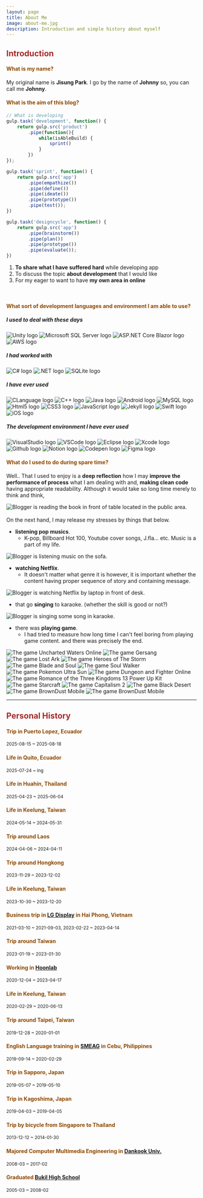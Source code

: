```yaml
---
layout: page
title: About Me
image: about-me.jpg
description: Introduction and simple history about myself
---
```


## <span style="color: brown">**Introduction**</span>
#### <span style="color: #8D4801">**What is my name?**</span>
My original name is **Jisung Park**. I go by the name of **Johnny** so, you can call me **Johnny**.

#### <span style="color: #8D4801">**What is the aim of this blog?**</span>

```javascript
// What is developing
gulp.task('development', function() {
    return gulp.src('product')
        .pipe(function(){
            while(isAbleBuild) {
                sprint()
            }
        })
});

gulp.task('sprint', function() {
    return gulp.src('app')
        .pipe(empathize())
        .pipe(define())
        .pipe(ideate())
        .pipe(prototype())
        .pipe(test());
})

gulp.task('designcycle', function() {
    return gulp.src('app')
        .pipe(brainstorm())
        .pipe(plan())
        .pipe(prototype())
        .pipe(evaluate());
})
```
1. **To share what I have suffered hard** while developing app
2. To discuss the topic **about development** that I would like 
3. For my eager to want to have **my own area in online**

<br>

#### <span style="color: #8D4801">**What sort of development languages and environment I am able to use?**</span>
##### I used to deal with these days
<img src="https://img.shields.io/badge/Unity-FFFFFF?style=flat&logo=unity&logoColor=white" title="Unity logo" alt="Unity logo">
<img src="https://img.shields.io/badge/Microsoft&nbsp;SQL&nbsp;Server-CC2927?style=flat&logo=microsoftsqlserver&logoColor=white" title="Microsoft SQL Server logo" alt="Microsoft SQL Server logo">
<img src="https://img.shields.io/badge/ASP.NET&nbsp;Core&nbsp;Blazor-512BD4?style=flat&logo=blazor&logoColor=white" title="ASP.NET Core Blazor logo" alt="ASP.NET Core Blazor logo">
<img src="https://img.shields.io/badge/AWS-232F3E?style=flat&logo=amazonwebservices&logoColor=white" title="AWS logo" alt="AWS logo">
<!-- <img src="https://img.shields.io/badge/Spring-6DB33F?style=flat&logo=spring&logoColor=white" title="Spring logo" alt="Spring logo"> -->

##### I had worked with
<img src="https://img.shields.io/badge/Csharp-239120?style=flat&logo=csharp&logoColor=white" title="C# logo" alt="C# logo">
<img src="https://img.shields.io/badge/.NET-512BD4?style=flat&logo=dotnet&logoColor=white" title=".NET logo" alt=".NET logo">
<img src="https://img.shields.io/badge/SQLite-003B57?style=flat&logo=sqlite&logoColor=white" title="SQLite logo" alt="SQLite logo">

##### I have ever used
<img src="https://img.shields.io/badge/CLanguage-A8B9CC?style=flat&logo=c&logoColor=white" title="CLanguage logo" alt="CLanguage logo">
<img src="https://img.shields.io/badge/C++-00599C?style=flat&logo=cplusplus&logoColor=white" title="C++ logo" alt="C++ logo">
<img src="https://img.shields.io/badge/Java-FFFFFF?style=flat&logo=openjdk&logoColor=white" title="Java logo" alt="Java logo">
<img src="https://img.shields.io/badge/Android-3DDC84?style=flat&logo=android&logoColor=white" title="Android logo" alt="Android logo">
<img src="https://img.shields.io/badge/MySQL-4479A1?style=flat&logo=mysql&logoColor=white" title="MySQL logo" alt="MySQL logo">
<img src="https://img.shields.io/badge/Html5-E34F26?style=flat&logo=html5&logoColor=white" title="Html5 logo" alt="Html5 logo">
<img src="https://img.shields.io/badge/CSS3-1572B6?style=flat&logo=css3&logoColor=white" title="CSS3 logo" alt="CSS3 logo">
<img src="https://img.shields.io/badge/JavaScript-F7DF1E?style=flat&logo=javascript&logoColor=white" title="JavaScript logo" alt="JavaScript logo">
<img src="https://img.shields.io/badge/Jekyll-CC0000?style=flat&logo=jekyll&logoColor=white" title="Jekyll logo" alt="Jekyll logo">
<img src="https://img.shields.io/badge/Swift-F05138?style=flat&logo=swift&logoColor=white" title="Swift logo" alt="Swift logo">
<img src="https://img.shields.io/badge/UIKit-SwiftUI-000000?style=flat&logo=ios&logoColor=white" title="iOS logo " alt="iOS logo">

##### The development environment I have ever used
<img src="https://img.shields.io/badge/VisualStudio-5C2D91?style=flat&logo=visualstudio&logoColor=white" title="VisualStudio logo" alt="VisualStudio logo">
<img src="https://img.shields.io/badge/VSCode-007ACC?style=flat&logo=visualstudiocode&logoColor=white" title="VSCode logo" alt="VSCode logo">
<img src="https://img.shields.io/badge/Eclipse-2C2255?style=flat&logo=eclipseide&logoColor=white" title="Eclipse logo" alt="Eclipse logo">
<img src="https://img.shields.io/badge/Xcode-147EFB?style=flat&logo=xcode&logoColor=white" title="Xcode logo" alt="Xcode logo">
<img src="https://img.shields.io/badge/Github-181717?style=flat&logo=github&logoColor=white" title="Github logo" alt="Github logo">
<img src="https://img.shields.io/badge/Notion-000000?style=flat&logo=notion&logoColor=white" title="Notion logo" alt="Notion logo">
<img src="https://img.shields.io/badge/Codepen-000000?style=flat&logo=codepen&logoColor=white" title="Codepen logo" alt="Codepen logo">
<img src="https://img.shields.io/badge/Figma-F24E1E?style=flat&logo=figma&logoColor=white" title="Figma logo" alt="Figma logo">

<br>

#### <span style="color: #8D4801">**What do I used to do during spare time?**</span>

Well.. That I used to enjoy is a **deep reflection** how I may **improve the performance of process** what I am dealing with and, **making clean code** having appropriate readability. Although it would take so long time merely to think and think,

<div class="image-slider-static">
  <img src="images/pages/about-me/hobbies/reading-book.jpg" title="Blogger is reading the book in front of table located in the public area." alt="Blogger is reading the book in front of table located in the public area.">
</div>
<br>
On the next hand, I may release my stresses by things that below.

- **listening pop musics**.
  - K-pop, Billboard Hot 100, Youtube cover songs, J.fla... etc. Music is a part of my life.
<div class="image-slider-static">
  <img src="images/pages/about-me/hobbies/listening-music.jpg" title="Blogger is listening music on the sofa." alt="Blogger is listening music on the sofa.">
</div>

- **watching Netflix**.
  - It doesn't matter what genre it is however, it is important whether the content having proper sequence of story and containing message.
<div class="image-slider-static">
  <img src="images/pages/about-me/hobbies/watching-netflix.jpg" title="Blogger is watching Netflix by laptop in front of desk." alt="Blogger is watching Netflix by laptop in front of desk.">
</div>

- that go **singing** to karaoke. (whether the skill is good or not?)
<div class="image-slider-static">
  <img src="images/pages/about-me/hobbies/singing-song.jpg" title="Blogger is singing some song in karaoke." alt="Blogger is singing some song in karaoke.">
</div>

- there was **playing game**.
  - I had tried to measure how long time I can't feel boring from playing game content. and there was precisely the end.

<div class="image-slider-auto">
  <img src="images/pages/about-me/games/uncharted-waters-online.jpg" title="The game Uncharted Waters Online" alt="The game Uncharted Waters Online">
  <img src="images/pages/about-me/games/gersang.jpg" title="The game Gersang" alt="The game Gersang">
  <img src="images/pages/about-me/games/lost-ark.jpg" title="The game Lost Ark" alt="The game Lost Ark">
  <img src="images/pages/about-me/games/heroes-of-the-storm.jpg" title="The game Heroes of The Storm" alt="The game Heroes of The Storm">
  <img src="images/pages/about-me/games/blade-and-soul.jpg" title="The game Blade and Soul" alt="The game Blade and Soul">
  <img src="images/pages/about-me/games/soul-walker.jpg" title="The game Soul Walker" alt="The game Soul Walker">
  <img src="images/pages/about-me/games/pokemon-ultra-sun.jpg" title="The game Pokemon Ultra Sun" alt="The game Pokemon Ultra Sun">
  <img src="images/pages/about-me/games/dungeon-and-fighter.jpg" title="The game Dungeon and Fighter Online" alt="The game Dungeon and Fighter Online">
  <img src="images/pages/about-me/games/romance-of-the-three-kingdoms-13-power-up-kit.jpg" title="The game Romance of the Three Kingdoms 13 Power Up Kit" alt="The game Romance of the Three Kingdoms 13 Power Up Kit">
  <img src="images/pages/about-me/games/starcraft.jpg" title="The game Starcraft" alt="The game Starcraft">
  <img src="images/pages/about-me/games/capitalism-2.jpg" title="The game Capitalism 2" alt="The game Capitalism 2">
  <img src="images/pages/about-me/games/black-desert.jpg" title="The game Black Desert" alt="The game Black Desert">
  <img src="images/pages/about-me/games/browndust-mobile_1.jpg" title="The game BrownDust Mobile" alt="The game BrownDust Mobile">
  <img src="images/pages/about-me/games/browndust-mobile_2.jpg" title="The game BrownDust Mobile" alt="The game BrownDust Mobile">
</div>

---

## <span style="color: brown">**Personal History**</span>

#### <span style="color: #8D4801">**Trip in Puerto Lopez, Ecuador**</span>
<small>2025-08-15 ~ 2025-08-18</small>

#### <span style="color: #8D4801">**Life in Quito, Ecuador**</span>
<small>2025-07-24 ~ ing</small>

#### <span style="color: #8D4801">**Life in Huahin, Thailand**</span>
<small>2025-04-23 ~ 2025-06-04</small>

#### <span style="color: #8D4801">**Life in Keelung, Taiwan**</span>
<small>2024-05-14 ~ 2024-05-31</small>

#### <span style="color: #8D4801">**Trip around Laos**</span>
<small>2024-04-06 ~ 2024-04-11</small>

#### <span style="color: #8D4801">**Trip around Hongkong**</span>
<small>2023-11-29 ~ 2023-12-02</small>

#### <span style="color: #8D4801">**Life in Keelung, Taiwan**</span>
<small>2023-10-30 ~ 2023-12-20</small>

#### <span style="color: #8D4801">**Business trip in [LG Display][business-trip] in Hai Phong, Vietnam**</span>
<small>2021-03-10 ~ 2021-09-03, </small><small>2023-02-22 ~ 2023-04-14</small>  

#### <span style="color: #8D4801">**Trip around Taiwan**</span>
<small>2023-01-19 ~ 2023-01-30</small>

#### <span style="color: #8D4801">**Working in [Hoonlab][first-company]**</span>
<small>2020-12-04 ~ 2023-04-17</small>  

#### <span style="color: #8D4801">**Life in Keelung, Taiwan**</span>
<small>2020-02-29 ~ 2020-06-13</small>  

#### <span style="color: #8D4801">**Trip around Taipei, Taiwan**</span>
<small>2019-12-28 ~ 2020-01-01</small>

#### <span style="color: #8D4801">**English Language training in [SMEAG][english-language-training] in Cebu, Philippines**</span>
<small>2019-09-14 ~ 2020-02-29</small>  

#### <span style="color: #8D4801">**Trip in Sapporo, Japan**</span>
<small>2019-05-07 ~ 2019-05-10</small>  

#### <span style="color: #8D4801">**Trip in Kagoshima, Japan**</span>
<small>2019-04-03 ~ 2019-04-05</small>  

#### <span style="color: #8D4801">**Trip by bicycle from Singapore to Thailand**</span>
<small>2013-12-12 ~ 2014-01-30</small>  

#### <span style="color: #8D4801">**Majored Computer Multimedia Engineering in [Dankook Univ.][university]**</span>
<small>2008-03 ~ 2017-02</small>

#### <span style="color: #8D4801">**Graduated [Bukil High School][high-school]**</span>
<small>2005-03 ~ 2008-02</small>

[business-trip]: https://www.lgdisplay.com/kor/company/info/place?type=02 "Navigate to LG Display"
[english-language-training]: http://www.smeag.com "Navigate to SMEAG"
[first-company]: http://www.hoonlab.co.kr "Navigate to Hoonlab"
[university]: https://www.dankook.ac.kr/web/kor "Navigate to Dankook Univ."
[high-school]: https://www.bugil.hs.kr/jsp/index/index.jsp "Navigate to Bukil High School"